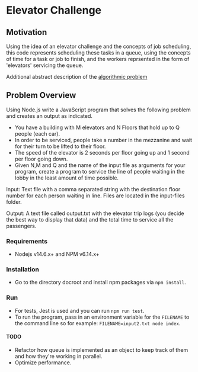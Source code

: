 # Elevator Challenge
## Motivation
Using the idea of an elevator challenge and the concepts of job scheduling, this code represents scheduling these tasks in a queue, using the concepts of time for a task or job to finish, and the workers reprsented in the form of 'elevators' servicing the queue.

Additional abstract description of the [algorithmic problem](https://journals.sagepub.com/doi/abs/10.1177/003754979306100409)

## Problem Overview
Using Node.js write a JavaScript program that solves the following problem and creates an output as indicated.

- You have a building with M elevators and N Floors that hold up to Q people (each car).
- In order to be serviced, people take a number in the mezzanine and wait for their turn to be lifted to their floor.
- The speed of the elevator is 2 seconds per floor going up and 1 second per floor going down.
- Given N,M and Q and the name of the input file as arguments for your program, create a program to service the line of people waiting in the lobby in the least amount of time possible.

Input: Text file with a comma separated string with the destination floor number for each person waiting in line. Files are located in the input-files folder.

Output: A text file called output.txt with the elevator trip logs (you decide the best way to display that data) and the total time to service all the passengers.

### Requirements
- Nodejs v14.6.x+ and NPM v6.14.x+

### Installation
- Go to the directory docroot and install npm packages via `npm install`.

### Run
- For tests, Jest is used and you can run `npm run test`.
- To run the program, pass in an environment variable for the `FILENAME` to the command line so for example: `FILENAME=input2.txt node index`.

#### TODO 
- Refactor how queue is implemented as an object to keep track of them and how they're working in parallel.
- Optimize performance.


